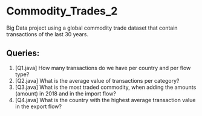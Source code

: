 # Commodity_Trades_2

 Big Data project using a global commodity trade dataset that contain transactions of the last 30 years.
 
 ## Queries:
 
1. [Q1.java] How many transactions do we have per country and per flow type?
2. [Q2.java] What is the average value of transactions per category?
3. [Q3.java] What is the most traded commodity, when adding the amounts (amount) in
2018 and in the import flow?
4. [Q4.java] What is the country with the highest average transaction value in the export flow?
